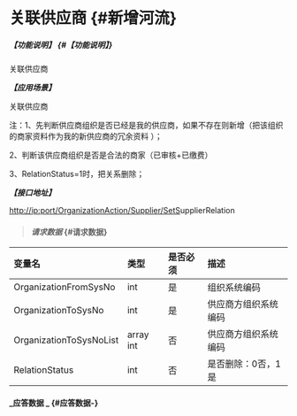 # 关联供应商 {#新增河流}

##### _【功能说明】_ {#【功能说明】}

关联供应商

_**【应用场景】**_

关联供应商

注：1、先判断供应商组织是否已经是我的供应商，如果不存在则新增（把该组织的商家资料作为我的新供应商的冗余资料 ）；

2、判断该供应商组织是否是合法的商家（已审核+已缴费）

3、RelationStatus=1时，把关系删除；

_**【接口地址】**_

[http://ip:port/OrganizationAction/Supplier/SetS](http://ip:port/OrganizationAction/Customer/AddCustomer)upplierRelation

> #### _请求数据_ {#请求数据}

| 变量名 | 类型 | 是否必须 | 描述 |
| :--- | :--- | :--- | :--- |
| OrganizationFromSysNo | int | 是 | 组织系统编码 |
| OrganizationToSysNo | int | 是 | 供应商方组织系统编码 |
| OrganizationToSysNoList |array int | 否 | 供应商方组织系统编码 |
| RelationStatus | int | 否 | 是否删除：0否，1是 |

#### _应答数据 _ {#应答数据-}



